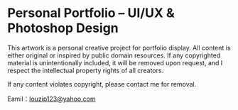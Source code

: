 # Personal Portfolio – UI/UX & Photoshop Design

This artwork is a personal creative project for portfolio display. All content is either original or inspired by public domain resources. If any copyrighted material is unintentionally included, it will be removed upon request, and I respect the intellectual property rights of all creators.

If any content violates copyright, please contact me for removal.

Eamil：louzip123@yahoo.com
